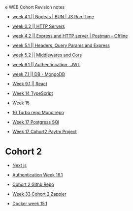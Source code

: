 e WEB Cohort Revision notes

- [week 4.1 || NodeJs | BUN | JS Run-Time](https://petal-estimate-4e9.notion.site/Node-js-Bun-and-JS-runtimes-a09a41ccd61c4f498e55750c9a1c9b34)

- [week 0.2 || HTTP Servers](https://petal-estimate-4e9.notion.site/Intro-to-HTTP-26c5803f153b4401aa76e9fac08ac427)

- [week 4.2 || Express and HTTP server | Postman - Offline](https://100x-b-mcdn.akamai.net.in/cohort-2-slides/express2.pdf)

- [week 5.1 || Headers, Query Params and Express](https://petal-estimate-4e9.notion.site/HTTP-Deep-dive-d59b6336fa5a46daa56c21063578d400?pvs=74)

- [week 5.2 || Middlewares and Cors](https://petal-estimate-4e9.notion.site/HTTP-Deep-dive-d59b6336fa5a46daa56c21063578d400?pvs=74)

- [week 6.1 || Authentincation , JWT ](https://petal-estimate-4e9.notion.site/Authentincation-a4b43c7cc1d14535a7b5b366080095fa)

- [week 7.1 || DB - MongoDB ](https://petal-estimate-4e9.notion.site/Databases-and-MongoDb-1017dfd107358065a996cda5ed89682e)

- [Week 9.1 || React ](https://petal-estimate-4e9.notion.site/React-Part-1-1177dfd1073580069172fc54e33929c0)

- [Week 14 TypeScript](https://projects.100xdevs.com/tracks/6SbPPXGkG8QKFOTW9BmL/ts-1)

- [Week 15](https://petal-estimate-4e9.notion.site/Building-a-second-brain-app-1407dfd1073580c19ac3cbe9afa9ac27)

- [16 Turbo repo Mono repo](https://projects.100xdevs.com/tracks/monorepo/monorepo-1)
- [Week 17 Postgress SQl](https://projects.100xdevs.com/tracks/YOSAherHkqWXhOdlE4yE/sql-10)

- [Week 17 Cohort2  Paytm Project ](https://projects.100xdevs.com/tracks/YOSAherHkqWXhOdlE4yE/sql-10)

# Cohort 2

- [Next js](https://projects.100xdevs.com/tracks/nextjs-2/next-2-10)

- [Authentication Week 16.1](https://projects.100xdevs.com/tracks/Auth/auth-1)

- [Cohort 2 Githb Repo](https://github.com/chandankushwahaa/100xdevs_2.0)

- [Week 33 Cohort 2 Zappier]()

- [Docker week 15.1](https://projects.100xdevs.com/tracks/docker-2/docker-2-6)


